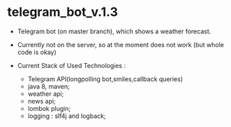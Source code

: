# telegram_bot_v.1.3

* Telegram bot (on master branch), which shows a weather forecast.

* Currently not on the server, so at the moment does not work 
  (but whole code is okay)

* Current Stack of Used Technologies : 
  - Telegram API(longpolling bot,smiles,callback queries)
  - java 8, maven;
  - weather api;
  - news api;
  - lombok plugin;
  - logging : slf4j and logback;
